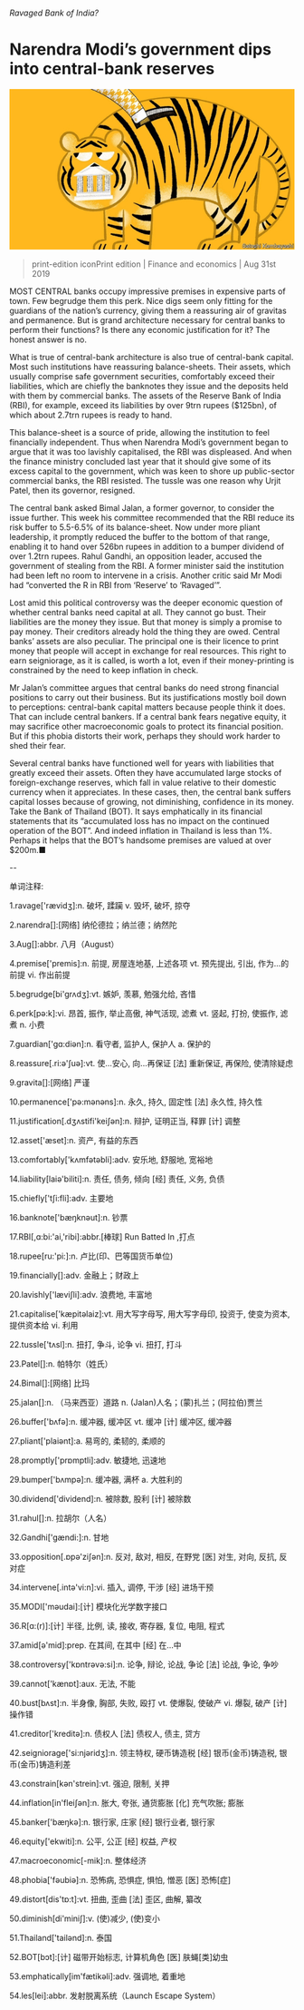 ###### Ravaged Bank of India?

# Narendra Modi’s government dips into central-bank reserves 

![image](images/20190831_FND002_0.jpg) 

> print-edition iconPrint edition | Finance and economics | Aug 31st 2019 

MOST CENTRAL banks occupy impressive premises in expensive parts of town. Few begrudge them this perk. Nice digs seem only fitting for the guardians of the nation’s currency, giving them a reassuring air of gravitas and permanence. But is grand architecture necessary for central banks to perform their functions? Is there any economic justification for it? The honest answer is no. 

What is true of central-bank architecture is also true of central-bank capital. Most such institutions have reassuring balance-sheets. Their assets, which usually comprise safe government securities, comfortably exceed their liabilities, which are chiefly the banknotes they issue and the deposits held with them by commercial banks. The assets of the Reserve Bank of India (RBI), for example, exceed its liabilities by over 9trn rupees ($125bn), of which about 2.7trn rupees is ready to hand. 

This balance-sheet is a source of pride, allowing the institution to feel financially independent. Thus when Narendra Modi’s government began to argue that it was too lavishly capitalised, the RBI was displeased. And when the finance ministry concluded last year that it should give some of its excess capital to the government, which was keen to shore up public-sector commercial banks, the RBI resisted. The tussle was one reason why Urjit Patel, then its governor, resigned. 

The central bank asked Bimal Jalan, a former governor, to consider the issue further. This week his committee recommended that the RBI reduce its risk buffer to 5.5-6.5% of its balance-sheet. Now under more pliant leadership, it promptly reduced the buffer to the bottom of that range, enabling it to hand over 526bn rupees in addition to a bumper dividend of over 1.2trn rupees. Rahul Gandhi, an opposition leader, accused the government of stealing from the RBI. A former minister said the institution had been left no room to intervene in a crisis. Another critic said Mr Modi had “converted the R in RBI from ‘Reserve’ to ‘Ravaged’”. 

Lost amid this political controversy was the deeper economic question of whether central banks need capital at all. They cannot go bust. Their liabilities are the money they issue. But that money is simply a promise to pay money. Their creditors already hold the thing they are owed. Central banks’ assets are also peculiar. The principal one is their licence to print money that people will accept in exchange for real resources. This right to earn seigniorage, as it is called, is worth a lot, even if their money-printing is constrained by the need to keep inflation in check. 

Mr Jalan’s committee argues that central banks do need strong financial positions to carry out their business. But its justifications mostly boil down to perceptions: central-bank capital matters because people think it does. That can include central bankers. If a central bank fears negative equity, it may sacrifice other macroeconomic goals to protect its financial position. But if this phobia distorts their work, perhaps they should work harder to shed their fear. 

Several central banks have functioned well for years with liabilities that greatly exceed their assets. Often they have accumulated large stocks of foreign-exchange reserves, which fall in value relative to their domestic currency when it appreciates. In these cases, then, the central bank suffers capital losses because of growing, not diminishing, confidence in its money. Take the Bank of Thailand (BOT). It says emphatically in its financial statements that its “accumulated loss has no impact on the continued operation of the BOT”. And indeed inflation in Thailand is less than 1%. Perhaps it helps that the BOT’s handsome premises are valued at over $200m.■ 

-- 

 单词注释:

1.ravage['rævidʒ]:n. 破坏, 蹂躏 v. 毁坏, 破坏, 掠夺 

2.narendra[]:[网络] 纳伦德拉；纳兰德；纳然陀 

3.Aug[]:abbr. 八月（August） 

4.premise['premis]:n. 前提, 房屋连地基, 上述各项 vt. 预先提出, 引出, 作为...的前提 vi. 作出前提 

5.begrudge[bi'grʌdʒ]:vt. 嫉妒, 羡慕, 勉强允给, 吝惜 

6.perk[pә:k]:vi. 昂首, 振作, 举止高傲, 神气活现, 滤煮 vt. 竖起, 打扮, 使振作, 滤煮 n. 小费 

7.guardian['gɑ:diәn]:n. 看守者, 监护人, 保护人 a. 保护的 

8.reassure[.ri:ә'ʃuә]:vt. 使...安心, 向...再保证 [法] 重新保证, 再保险, 使清除疑虑 

9.gravita[]:[网络] 严谨 

10.permanence['pә:mәnәns]:n. 永久, 持久, 固定性 [法] 永久性, 持久性 

11.justification[.dʒʌstifi'keiʃәn]:n. 辩护, 证明正当, 释罪 [计] 调整 

12.asset['æset]:n. 资产, 有益的东西 

13.comfortably['kʌmfәtәbli]:adv. 安乐地, 舒服地, 宽裕地 

14.liability[laiә'biliti]:n. 责任, 债务, 倾向 [经] 责任, 义务, 负债 

15.chiefly['tʃi:fli]:adv. 主要地 

16.banknote['bæŋknәut]:n. 钞票 

17.RBI[,ɑ:bi:'ai,'ribi]:abbr.[棒球] Run Batted In ,打点 

18.rupee[ru:'pi:]:n. 卢比(印、巴等国货币单位) 

19.financially[]:adv. 金融上；财政上 

20.lavishly['læviʃli]:adv. 浪费地, 丰富地 

21.capitalise['kæpitәlaiz]:vt. 用大写字母写, 用大写字母印, 投资于, 使变为资本, 提供资本给 vi. 利用 

22.tussle['tʌsl]:n. 扭打, 争斗, 论争 vi. 扭打, 打斗 

23.Patel[]:n. 帕特尔（姓氏） 

24.Bimal[]:[网络] 比玛 

25.jalan[]:n. （马来西亚）道路 n. (Jalan)人名；(蒙)扎兰；(阿拉伯)贾兰 

26.buffer['bʌfә]:n. 缓冲器, 缓冲区 vt. 缓冲 [计] 缓冲区, 缓冲器 

27.pliant['plaiәnt]:a. 易弯的, 柔韧的, 柔顺的 

28.promptly['prɒmptli]:adv. 敏捷地, 迅速地 

29.bumper['bʌmpә]:n. 缓冲器, 满杯 a. 大胜利的 

30.dividend['dividend]:n. 被除数, 股利 [计] 被除数 

31.rahul[]:n. 拉胡尔（人名） 

32.Gandhi['gændi:]:n. 甘地 

33.opposition[.ɒpә'ziʃәn]:n. 反对, 敌对, 相反, 在野党 [医] 对生, 对向, 反抗, 反对症 

34.intervene[.intә'vi:n]:vi. 插入, 调停, 干涉 [经] 进场干预 

35.MODI['mәudai]:[计] 模块化光学数字接口 

36.R[ɑ:(r)]:[计] 半径, 比例, 读, 接收, 寄存器, 复位, 电阻, 程式 

37.amid[ә'mid]:prep. 在其间, 在其中 [经] 在...中 

38.controversy['kɒntrәvә:si]:n. 论争, 辩论, 论战, 争论 [法] 论战, 争论, 争吵 

39.cannot['kænɒt]:aux. 无法, 不能 

40.bust[bʌst]:n. 半身像, 胸部, 失败, 殴打 vt. 使爆裂, 使破产 vi. 爆裂, 破产 [计] 操作错 

41.creditor['kreditә]:n. 债权人 [法] 债权人, 债主, 贷方 

42.seigniorage['si:njәridʒ]:n. 领主特权, 硬币铸造税 [经] 银币(金币)铸造税, 银币(金币)铸造利差 

43.constrain[kәn'strein]:vt. 强迫, 限制, 关押 

44.inflation[in'fleiʃәn]:n. 胀大, 夸张, 通货膨胀 [化] 充气吹胀; 膨胀 

45.banker['bæŋkә]:n. 银行家, 庄家 [经] 银行业者, 银行家 

46.equity['ekwiti]:n. 公平, 公正 [经] 权益, 产权 

47.macroeconomic[-mik]:n. 整体经济 

48.phobia['fәubiә]:n. 恐怖病, 恐惧症, 惧怕, 憎恶 [医] 恐怖[症] 

49.distort[dis'tɒ:t]:vt. 扭曲, 歪曲 [法] 歪区, 曲解, 纂改 

50.diminish[di'miniʃ]:v. (使)减少, (使)变小 

51.Thailand['tailәnd]:n. 泰国 

52.BOT[bɔt]:[计] 磁带开始标志, 计算机角色 [医] 肤蝇[类]幼虫 

53.emphatically[im'fætikәli]:adv. 强调地, 着重地 

54.les[lei]:abbr. 发射脱离系统（Launch Escape System） 

